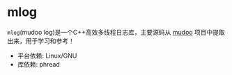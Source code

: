 # mlog
`mlog`(mudoo log)是一个C++高效多线程日志库，主要源码从 [mudoo](https://github.com/chenshuo/muduo) 项目中提取出来，用于学习和参考！
- 平台依赖: Linux/GNU
- 库依赖: phread